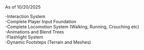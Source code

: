 As of 10/20/2025

-Interaction System <br />
-Complete Player Input Foundation <br />
-Complete Locomotion System (Walking, Running, Crouching etc) <br />
-Animations and Blend Trees <br />
-Flashlight System <br />
-Dynamic Footsteps (Terrain and Meshes) <br />
